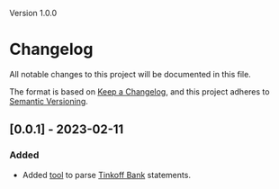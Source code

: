 Version 1.0.0
# Changelog

All notable changes to this project will be documented in this file.

The format is based on [Keep a Changelog](https://keepachangelog.com/en/1.0.0/),
and this project adheres to [Semantic Versioning](https://semver.org/spec/v2.0.0.html).

## [0.0.1] - 2023-02-11

### Added

- Added [tool](bin/parse-tinkoff.js) to parse [Tinkoff Bank](https://www.tinkoff.ru/) statements.
